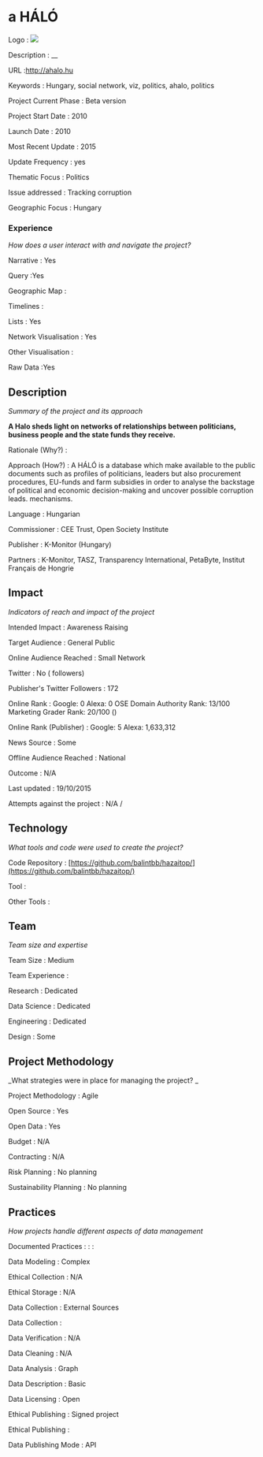 # a HÁLÓ

Logo
: ![](N/A)

Description
: __

URL
:http://ahalo.hu


Keywords
: Hungary, social network, viz, politics, ahalo, politics 



Project Current Phase
: Beta version

    

Project Start Date
: 2010



Launch Date
: 2010



Most Recent Update
: 2015



Update Frequency
: yes



Thematic Focus
: Politics



Issue addressed
: Tracking corruption



Geographic Focus
: Hungary


### Experience

_How does a user interact with and navigate the project?_

Narrative
: Yes 

Query
:Yes 

Geographic Map
:  

Timelines
:  

Lists
: Yes 

Network Visualisation
:  Yes

Other Visualisation
:   

Raw Data 
:Yes

## Description

_Summary of the project and its approach_

__A Halo sheds light on networks of relationships between politicians, business people and the state funds they receive.__


Rationale (Why?)
: 



Approach (How?)
: A HÁLÓ is a database which make available to the public documents such as profiles of politicians, leaders but also procurement procedures, EU-funds and farm subsidies in order to analyse the backstage of political and economic decision-making and uncover possible corruption leads.
mechanisms. 




Language
: Hungarian



Commissioner
: CEE Trust, Open Society Institute



Publisher
: K-Monitor (Hungary)



Partners
: K-Monitor, TASZ, Transparency International, PetaByte, Institut Français de Hongrie


## Impact

_Indicators of reach and impact of the project_

Intended Impact
: Awareness Raising



Target Audience
: General Public



Online Audience Reached
: Small Network



Twitter
: No ( followers)



Publisher's Twitter Followers
: 172



Online Rank
:  Google: 0   Alexa: 0  OSE Domain Authority Rank: 13/100
 Marketing Grader Rank: 20/100 ()


Online Rank (Publisher)
:  Google: 5  Alexa: 1,633,312



News Source
: Some



Offline Audience Reached
: National



Outcome
: N/A



Last updated
: 19/10/2015


Attempts against the project
: N/A  / 


## Technology

_What tools and code were used to create the project?_

Code Repository
: [https://github.com/balintbb/hazaitop/](https://github.com/balintbb/hazaitop/)



Tool
: 



Other Tools
: 


## Team

_Team size and expertise_

Team Size
: Medium



Team Experience
:  

Research
: Dedicated 

Data Science
: Dedicated 

Engineering
:  Dedicated

Design
: Some


## Project Methodology

_What strategies were in place for managing the project? _

Project Methodology
: Agile



Open Source
: Yes



Open Data
: Yes



Budget
: N/A



Contracting
: N/A



Risk Planning
: No planning



Sustainability Planning
: No planning



## Practices

_How projects handle different aspects of data management_

Documented Practices
: []() 
: []()
: []()


Data Modeling
: Complex



Ethical Collection
: N/A



Ethical Storage
: N/A



Data Collection
: External Sources



Data Collection
: 



Data Verification
: N/A



Data Cleaning
: N/A



Data Analysis
: Graph



Data Description
: Basic



Data Licensing
: Open



Ethical Publishing
: Signed project



Ethical Publishing
: 



Data Publishing Mode
: API
